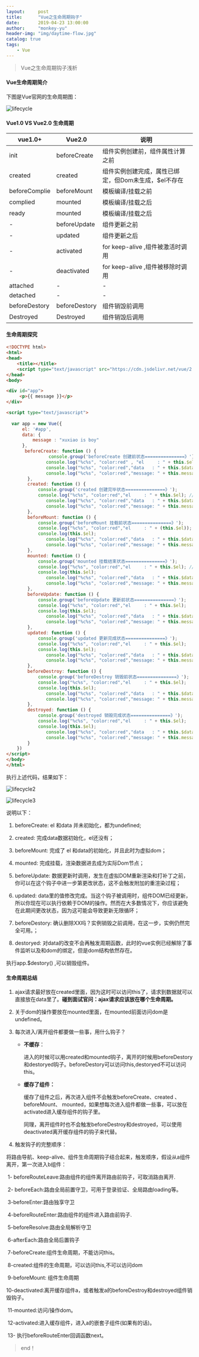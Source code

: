 ```yaml
---
layout:     post
title:      "Vue之生命周期钩子"
date:       2019-04-23 13:00:00
author:     "monkey-yu"
header-img: "img/daytime-flow.jpg"
catalog: true
tags:
    - Vue
---
```


> Vue之生命周期钩子浅析

#### Vue生命周期简介

下图是Vue官网的生命周期图：

![lifecycle](/img/post_img/vue/lifecycle.png)

#### Vue1.0 VS Vue2.0 生命周期

| vue1.0+       | Vue2.0        | 说明                                                 |
| ------------- | ------------- | ---------------------------------------------------- |
| init          | beforeCreate  | 组件实例创建前，组件属性计算之前                     |
| created       | created       | 组件实例创建完成，属性已绑定，但Dom未生成，$el不存在 |
| beforeComplie | beforeMount   | 模板编译/挂载之前                                    |
| complied      | mounted       | 模板编译/挂载之后                                    |
| ready         | mounted       | 模板编译/挂载之后                                    |
| -             | beforeUpdate  | 组件更新之前                                         |
| -             | updated       | 组件更新之后                                         |
| -             | activated     | for keep-alive ,组件被激活时调用                     |
| -             | deactivated   | for keep-alive ,组件被移除时调用                     |
| attached      | -             | -                                                    |
| detached      | -             | -                                                    |
| beforeDestory | beforeDestory | 组件销毁前调用                                       |
| Destroyed     | Destroyed     | 组件销毁后调用                                       |

#### 生命周期探究

```html
<!DOCTYPE html>
<html>
<head>
    <title></title>
    <script type="text/javascript" src="https://cdn.jsdelivr.net/vue/2.1.3/vue.js"></script>
</head>
<body>

<div id="app">
     <p>{{ message }}</p>
</div>

<script type="text/javascript">
    
  var app = new Vue({
      el: '#app',
      data: {
          message : "xuxiao is boy" 
      },
       beforeCreate: function () {
                console.group('beforeCreate 创建前状态===============》');
               console.log("%c%s", "color:red" , "el     : " + this.$el); //undefined
               console.log("%c%s", "color:red","data   : " + this.$data); //undefined 
               console.log("%c%s", "color:red","message: " + this.message)  
        },
        created: function () {
            console.group('created 创建完毕状态===============》');
            console.log("%c%s", "color:red","el     : " + this.$el); //undefined
               console.log("%c%s", "color:red","data   : " + this.$data); //已被初始化 
               console.log("%c%s", "color:red","message: " + this.message); //已被初始化
        },
        beforeMount: function () {
            console.group('beforeMount 挂载前状态===============》');
            console.log("%c%s", "color:red","el     : " + (this.$el)); //已被初始化
            console.log(this.$el);
               console.log("%c%s", "color:red","data   : " + this.$data); //已被初始化  
               console.log("%c%s", "color:red","message: " + this.message); //已被初始化  
        },
        mounted: function () {
            console.group('mounted 挂载结束状态===============》');
            console.log("%c%s", "color:red","el     : " + this.$el); //已被初始化
            console.log(this.$el);    
               console.log("%c%s", "color:red","data   : " + this.$data); //已被初始化
               console.log("%c%s", "color:red","message: " + this.message); //已被初始化 
        },
        beforeUpdate: function () {
            console.group('beforeUpdate 更新前状态===============》');
            console.log("%c%s", "color:red","el     : " + this.$el);
            console.log(this.$el);   
               console.log("%c%s", "color:red","data   : " + this.$data); 
               console.log("%c%s", "color:red","message: " + this.message); 
        },
        updated: function () {
            console.group('updated 更新完成状态===============》');
            console.log("%c%s", "color:red","el     : " + this.$el);
            console.log(this.$el); 
               console.log("%c%s", "color:red","data   : " + this.$data); 
               console.log("%c%s", "color:red","message: " + this.message); 
        },
        beforeDestroy: function () {
            console.group('beforeDestroy 销毁前状态===============》');
            console.log("%c%s", "color:red","el     : " + this.$el);
            console.log(this.$el);    
               console.log("%c%s", "color:red","data   : " + this.$data); 
               console.log("%c%s", "color:red","message: " + this.message); 
        },
        destroyed: function () {
            console.group('destroyed 销毁完成状态===============》');
            console.log("%c%s", "color:red","el     : " + this.$el);
            console.log(this.$el);  
               console.log("%c%s", "color:red","data   : " + this.$data); 
               console.log("%c%s", "color:red","message: " + this.message)
        }
    })
</script>
</body>
</html>
```

执行上述代码，结果如下：

![lifecycle2](/img/post_img/vue/lifecycle2.png)

![lifecycle3](/img/post_img/vue/lifecycle3.png)

说明以下：

1. beforeCreate: el 和data 并未初始化，都为undefined;
2. created: 完成data数据初始化，el还没有；
3. beforeMount: 完成了 el 和data的初始化，并且此时为虚拟dom；
4. mounted: 完成挂载，渲染数据进去成为实际Dom节点；

5. beforeUpdate: 数据更新时调用，发生在虚拟DOM重新渲染和打补丁之前， 你可以在这个钩子中进一步第更改状态，这不会触发附加的重渲染过程；
6. updated: data里的值修改完成。当这个钩子被调用时，组件DOM已经更新，所以你现在可以执行依赖于DOM的操作。然而在大多数情况下，你应该避免在此期间更改状态，因为这可能会导致更新无限循环；
7. beforeDestory: 确认删除XX吗？实例销毁之前调用，在这一步，实例仍然完全可用。；
8. destoryed: 对data的改变不会再触发周期函数，此时的vue实例已经解除了事件监听以及和dom的绑定，但是dom结构依然存在。

执行app.$destory() ,可以销毁组件。

#### 生命周期总结

1. ajax请求最好放在created里面，因为这时可以访问this了，请求到数据就可以直接放在data里了。**碰到面试官问：ajax请求应该放在哪个生命周期。**

2. 关于dom的操作要放在mounted里面，在mounted前面访问dom是undefined。

3. 每次进入/离开组件都要做一些事，用什么钩子？

   - **不缓存**：

     进入的时候可以用created和mounted钩子，离开的时候用beforeDestory 和destoryed钩子。beforeDestory可以访问this,destoryed不可以访问this。

   - **缓存了组件：**

     缓存了组件之后，再次进入组件不会触发beforeCreate、created 、beforeMount、 mounted，如果想每次进入组件都做一些事，可以放在activated进入缓存组件的钩子里。

     同理，离开组件时也不会触发beforeDestroy和destroyed，可以使用deactivated离开缓存组件的钩子来代替。

4. 触发钩子的完整顺序：

  将路由导航、keep-alive、组件生命周期钩子结合起来，触发顺序，假设从a组件离开，第一次进入b组件：

  ​	1- beforeRouteLeave:路由组件的组件离开路由前钩子，可取消路由离开.

  ​	2- beforeEach:路由全局前置守卫，可用于登录验证、全局路由loading等。

  ​	3-beforeEnter:路由独享守卫

  ​	4-beforeRouteEnter:路由组件的组件进入路由前钩子.

  ​	5-beforeResolve:路由全局解析守卫

  ​	6-afterEach:路由全局后置钩子

  ​	7-beforeCreate:组件生命周期，不能访问this。

  ​	8-created:组件的生命周期，可以访问this,不可以访问dom

  ​	9-beforeMount: 组件生命周期

  ​	10-deactivated:离开缓存组件a，或者触发a的beforeDestroy和destroyed组件销毁钩子。

  ​	11-mounted:访问/操作dom。

  ​	12-activated:进入缓存组件，进入a的嵌套子组件(如果有的话)。

  ​	13- 执行beforeRouteEnter回调函数next。

> end！